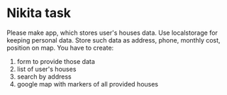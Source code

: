 # Nikita task

Please make app, which stores user's houses data. Use localstorage for keeping personal data.
Store such data as address, phone, monthly cost, position on map.
You have to create:

1. form to provide those data
2. list of user's houses
3. search by address
4. google map with markers of all provided houses
